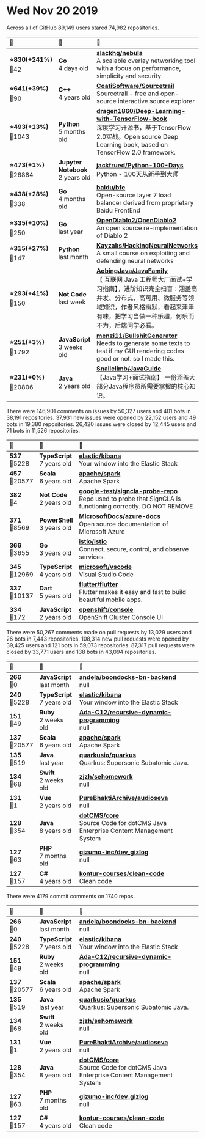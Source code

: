 # Wed Nov 20 2019

Across all of GitHub 89,149 users stared 
74,982 repositories. 

| :page_with_curl: | :calendar: | :page_with_curl: |
| :--- | :--- | :--- |
| **:star:830(+241%)**<br>:twisted_rightwards_arrows:42 | **Go**<br>4 days old | **[slackhq/nebula](https://github.com/slackhq/nebula)**<br>A scalable overlay networking tool with a focus on performance, simplicity and security |
| **:star:641(+39%)**<br>:twisted_rightwards_arrows:90 | **C++**<br>4 years old | **[CoatiSoftware/Sourcetrail](https://github.com/CoatiSoftware/Sourcetrail)**<br>Sourcetrail - free and open-source interactive source explorer |
| **:star:493(+13%)**<br>:twisted_rightwards_arrows:1043 | **Python**<br>5 months old | **[dragen1860/Deep-Learning-with-TensorFlow-book](https://github.com/dragen1860/Deep-Learning-with-TensorFlow-book)**<br>深度学习开源书，基于TensorFlow 2.0实战。Open source Deep Learning book, based on TensorFlow 2.0 framework. |
| **:star:473(+1%)**<br>:twisted_rightwards_arrows:26884 | **Jupyter Notebook**<br>2 years old | **[jackfrued/Python-100-Days](https://github.com/jackfrued/Python-100-Days)**<br>Python - 100天从新手到大师 |
| **:star:438(+28%)**<br>:twisted_rightwards_arrows:338 | **Go**<br>4 months old | **[baidu/bfe](https://github.com/baidu/bfe)**<br>Open-source layer 7 load balancer derived from proprietary Baidu FrontEnd |
| **:star:335(+10%)**<br>:twisted_rightwards_arrows:250 | **Go**<br>last year | **[OpenDiablo2/OpenDiablo2](https://github.com/OpenDiablo2/OpenDiablo2)**<br>An open source re-implementation of Diablo 2 |
| **:star:315(+27%)**<br>:twisted_rightwards_arrows:147 | **Python**<br>last month | **[Kayzaks/HackingNeuralNetworks](https://github.com/Kayzaks/HackingNeuralNetworks)**<br>A small course on exploiting and defending neural networks |
| **:star:293(+41%)**<br>:twisted_rightwards_arrows:150 | **Not Code**<br>last week | **[AobingJava/JavaFamily](https://github.com/AobingJava/JavaFamily)**<br>【 互联网 Java 工程师大厂面试+学习指南】，进阶知识完全扫盲：涵盖高并发、分布式、高可用、微服务等领域知识，作者风格幽默，看起来津津有味，把学习当做一种乐趣，何乐而不为，后端同学必看。 |
| **:star:251(+3%)**<br>:twisted_rightwards_arrows:1792 | **JavaScript**<br>3 weeks old | **[menzi11/BullshitGenerator](https://github.com/menzi11/BullshitGenerator)**<br> Needs to generate some texts to test if my GUI rendering codes good or not. so I made this. |
| **:star:231(+0%)**<br>:twisted_rightwards_arrows:20806 | **Java**<br>2 years old | **[Snailclimb/JavaGuide](https://github.com/Snailclimb/JavaGuide)**<br>【Java学习+面试指南】 一份涵盖大部分Java程序员所需要掌握的核心知识。 |

There were 146,901 comments on issues by 50,327 users and 401 bots in 38,191 repositories.
37,931 new issues were opened by 22,152 users and 49 bots in 19,380 repositories.
26,420 issues were closed by 12,445 users and 71 bots in 11,526 repositories.

| :speech_balloon: | :calendar: | :page_with_curl: |
| :--- | :--- | :--- |
| **537**<br>:twisted_rightwards_arrows:5228 | **TypeScript**<br>7 years old | **[elastic/kibana](https://github.com/elastic/kibana)**<br>Your window into the Elastic Stack |
| **457**<br>:twisted_rightwards_arrows:20577 | **Scala**<br>6 years old | **[apache/spark](https://github.com/apache/spark)**<br>Apache Spark |
| **382**<br>:twisted_rightwards_arrows:4 | **Not Code**<br>2 years old | **[google-test/signcla-probe-repo](https://github.com/google-test/signcla-probe-repo)**<br>Repo used to probe that SignCLA is functioning correctly.  DO NOT REMOVE |
| **371**<br>:twisted_rightwards_arrows:8569 | **PowerShell**<br>3 years old | **[MicrosoftDocs/azure-docs](https://github.com/MicrosoftDocs/azure-docs)**<br>Open source documentation of Microsoft Azure |
| **366**<br>:twisted_rightwards_arrows:3655 | **Go**<br>3 years old | **[istio/istio](https://github.com/istio/istio)**<br>Connect, secure, control, and observe services. |
| **345**<br>:twisted_rightwards_arrows:12969 | **TypeScript**<br>4 years old | **[microsoft/vscode](https://github.com/microsoft/vscode)**<br>Visual Studio Code |
| **337**<br>:twisted_rightwards_arrows:10137 | **Dart**<br>5 years old | **[flutter/flutter](https://github.com/flutter/flutter)**<br>Flutter makes it easy and fast to build beautiful mobile apps. |
| **334**<br>:twisted_rightwards_arrows:172 | **JavaScript**<br>2 years old | **[openshift/console](https://github.com/openshift/console)**<br>OpenShift Cluster Console UI |

There were 50,267 comments made on pull requests by 13,029 users and 26 bots in 7,443 repositories.
108,314 new pull requests were opened by 39,425 users and 121 bots in 59,073 repositories.
87,317 pull requests were closed by 33,771 users and 138 bots in 43,094 repositories.

| :speech_balloon: | :calendar: | :page_with_curl: |
| :--- | :--- | :--- |
| **266**<br>:twisted_rightwards_arrows:0 | **JavaScript**<br>last month | **[andela/boondocks-bn-backend](https://github.com/andela/boondocks-bn-backend)**<br>null |
| **240**<br>:twisted_rightwards_arrows:5228 | **TypeScript**<br>7 years old | **[elastic/kibana](https://github.com/elastic/kibana)**<br>Your window into the Elastic Stack |
| **151**<br>:twisted_rightwards_arrows:49 | **Ruby**<br>2 weeks old | **[Ada-C12/recursive-dynamic-programming](https://github.com/Ada-C12/recursive-dynamic-programming)**<br>null |
| **137**<br>:twisted_rightwards_arrows:20577 | **Scala**<br>6 years old | **[apache/spark](https://github.com/apache/spark)**<br>Apache Spark |
| **135**<br>:twisted_rightwards_arrows:519 | **Java**<br>last year | **[quarkusio/quarkus](https://github.com/quarkusio/quarkus)**<br>Quarkus: Supersonic Subatomic Java.  |
| **134**<br>:twisted_rightwards_arrows:68 | **Swift**<br>2 weeks old | **[zjzh/sehomework](https://github.com/zjzh/sehomework)**<br>null |
| **131**<br>:twisted_rightwards_arrows:1 | **Vue**<br>2 years old | **[PureBhaktiArchive/audioseva](https://github.com/PureBhaktiArchive/audioseva)**<br>null |
| **128**<br>:twisted_rightwards_arrows:354 | **Java**<br>8 years old | **[dotCMS/core](https://github.com/dotCMS/core)**<br>Source Code for dotCMS Java Enterprise Content Management System |
| **127**<br>:twisted_rightwards_arrows:63 | **PHP**<br>7 months old | **[gizumo-inc/dev_gizlog](https://github.com/gizumo-inc/dev_gizlog)**<br>null |
| **127**<br>:twisted_rightwards_arrows:157 | **C#**<br>4 years old | **[kontur-courses/clean-code](https://github.com/kontur-courses/clean-code)**<br>Clean code |

There were 4179 commit comments on 1740 repos.

| :speech_balloon: | :calendar: | :page_with_curl: |
| :--- | :--- | :--- |
| **266**<br>:twisted_rightwards_arrows:0 | **JavaScript**<br>last month | **[andela/boondocks-bn-backend](https://github.com/andela/boondocks-bn-backend)**<br>null |
| **240**<br>:twisted_rightwards_arrows:5228 | **TypeScript**<br>7 years old | **[elastic/kibana](https://github.com/elastic/kibana)**<br>Your window into the Elastic Stack |
| **151**<br>:twisted_rightwards_arrows:49 | **Ruby**<br>2 weeks old | **[Ada-C12/recursive-dynamic-programming](https://github.com/Ada-C12/recursive-dynamic-programming)**<br>null |
| **137**<br>:twisted_rightwards_arrows:20577 | **Scala**<br>6 years old | **[apache/spark](https://github.com/apache/spark)**<br>Apache Spark |
| **135**<br>:twisted_rightwards_arrows:519 | **Java**<br>last year | **[quarkusio/quarkus](https://github.com/quarkusio/quarkus)**<br>Quarkus: Supersonic Subatomic Java.  |
| **134**<br>:twisted_rightwards_arrows:68 | **Swift**<br>2 weeks old | **[zjzh/sehomework](https://github.com/zjzh/sehomework)**<br>null |
| **131**<br>:twisted_rightwards_arrows:1 | **Vue**<br>2 years old | **[PureBhaktiArchive/audioseva](https://github.com/PureBhaktiArchive/audioseva)**<br>null |
| **128**<br>:twisted_rightwards_arrows:354 | **Java**<br>8 years old | **[dotCMS/core](https://github.com/dotCMS/core)**<br>Source Code for dotCMS Java Enterprise Content Management System |
| **127**<br>:twisted_rightwards_arrows:63 | **PHP**<br>7 months old | **[gizumo-inc/dev_gizlog](https://github.com/gizumo-inc/dev_gizlog)**<br>null |
| **127**<br>:twisted_rightwards_arrows:157 | **C#**<br>4 years old | **[kontur-courses/clean-code](https://github.com/kontur-courses/clean-code)**<br>Clean code |

